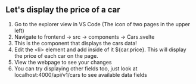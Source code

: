 ## Let's display the price of a car

1. Go to the explorer view in VS Code (The icon of two pages in the upper left)
2. Navigate to frontend -> src -> components -> Cars.svelte
3. This is the component that displays the cars data!
4. Edit the \<li\> element and add inside of it ${car.price}.  This will display the price of each car on the page.
5. View the webpage to see your changes
6. You can try displaying other fields too, just look at localhost:4000/api/v1/cars to see available data fields